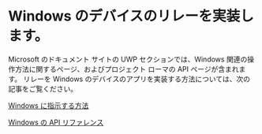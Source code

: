 # <a name="implementing-device-relay-for-windows"></a>Windows のデバイスのリレーを実装します。

Microsoft のドキュメント サイトの UWP セクションでは、Windows 関連の操作方法に関するページ、およびプロジェクト ローマの API ページが含まれます。 リレーを Windows のデバイスのアプリを実装する方法については、次の記事をご覧ください。

[Windows に指示する方法](https://docs.microsoft.com/windows/uwp/launch-resume/connected-apps-and-devices)

[Windows の API リファレンス](https://docs.microsoft.com/uwp/api/Windows.System.RemoteSystems)